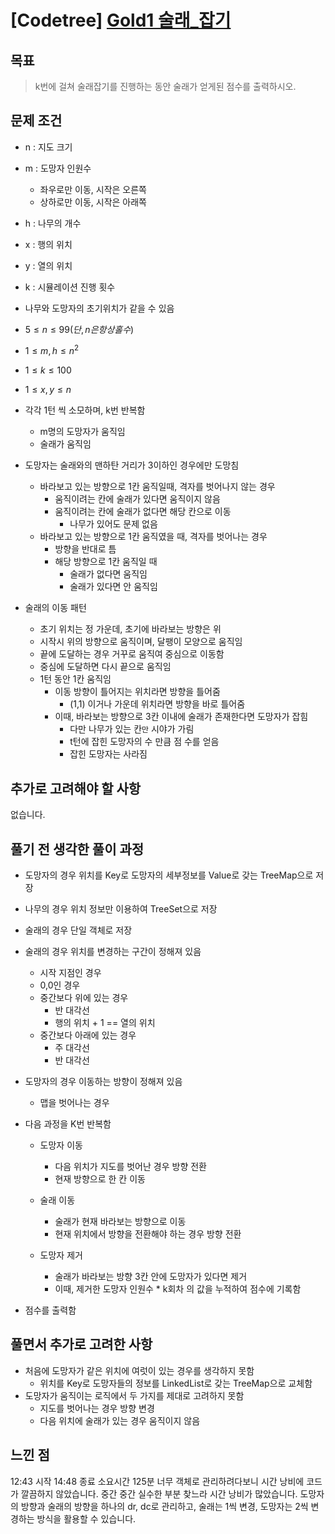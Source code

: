 # [Codetree] [Gold1 술래_잡기](https://www.codetree.ai/training-field/frequent-problems/pacman/description?page=3&pageSize=20)

## 목표
> k번에 걸쳐 술래잡기를 진행하는 동안 술래가 얻게된 점수를 출력하시오.

## 문제 조건
* n : 지도 크기
* m : 도망자 인원수
  * 좌우로만 이동, 시작은 오른쪽
  * 상하로만 이동, 시작은 아래쪽
* h : 나무의 개수
* x : 행의 위치
* y : 열의 위치
* k : 시뮬레이션 진행 횟수
* 나무와 도망자의 초기위치가 같을 수 있음

* $5 \leq n \leq 99 (단, n은 항상 홀수)$
* $1 \leq m, h \leq n^{2}$
* $1 \leq k \leq 100$
* $1 \leq x, y \leq n$

* 각각 1턴 씩 소모하며, k번 반복함
  * m명의 도망자가 움직임
  * 술래가 움직임
* 도망자는 술래와의 맨하탄 거리가 3이하인 경우에만 도망침
  * 바라보고 있는 방향으로 1칸 움직일때, 격자를 벗어나지 않는 경우
    * 움직이려는 칸에 술래가 있다면 움직이지 않음
    * 움직이려는 칸에 술래가 없다면 해당 칸으로 이동
      * 나무가 있어도 문제 없음
  * 바라보고 있는 방향으로 1칸 움직였을 때, 격자를 벗어나는 경우
    * 방향을 반대로 틈
    * 해당 방향으로 1칸 움직일 때
      * 술래가 없다면 움직임
      * 술래가 있다면 안 움직임
* 술래의 이동 패턴
  * 초기 위치는 정 가운데, 초기에 바라보는 방향은 위
  * 시작시 위의 방향으로 움직이며, 달팽이 모양으로 움직임
  * 끝에 도달하는 경우 거꾸로 움직여 중심으로 이동함
  * 중심에 도달하면 다시 끝으로 움직임
  * 1턴 동안 1칸 움직임
    * 이동 방향이 틀어지는 위치라면 방향을 틀어줌
      * (1,1) 이거나 가운데 위치라면 방향을 바로 틀어줌
    * 이때, 바라보는 방향으로 3칸 이내에 술래가 존재한다면 도망자가 잡힘
      * 다만 나무가 있는 칸`만` 시야가 가림
      * t턴에 잡힌 도망자의 수 만큼 점 수를 얻음
      * 잡힌 도망자는 사라짐


## 추가로 고려해야 할 사항
없습니다.

## 풀기 전 생각한 풀이 과정
* 도망자의 경우 위치를 Key로 도망자의 세부정보를 Value로 갖는 TreeMap으로 저장
* 나무의 경우 위치 정보만 이용하여 TreeSet으로 저장
* 술래의 경우 단일 객체로 저장

* 술래의 경우 위치를 변경하는 구간이 정해져 있음
  * 시작 지점인 경우 
  * 0,0인 경우
  * 중간보다 위에 있는 경우
    * 반 대각선
    * 행의 위치 + 1 == 열의 위치
  * 중간보다 아래에 있는 경우
    * 주 대각선
    * 반 대각선

* 도망자의 경우 이동하는 방향이 정해져 있음
  * 맵을 벗어나는 경우

* 다음 과정을 K번 반복함
  * 도망자 이동
    * 다음 위치가 지도를 벗어난 경우 방향 전환
    * 현재 방향으로 한 칸 이동

  * 술래 이동
    * 술래가 현재 바라보는 방향으로 이동
    * 현재 위치에서 방향을 전환해야 하는 경우 방향 전환
    
  * 도망자 제거
    * 술래가 바라보는 방향 3칸 안에 도망자가 있다면 제거
    * 이때, 제거한 도망자 인원수 * k회차 의 값을 누적하여 점수에 기록함
    
* 점수를 출력함

## 풀면서 추가로 고려한 사항
* 처음에 도망자가 같은 위치에 여럿이 있는 경우를 생각하지 못함
  * 위치를 Key로 도망자들의 정보를 LinkedList로 갖는 TreeMap으로 교체함
* 도망자가 움직이는 로직에서 두 가지를 제대로 고려하지 못함
  * 지도를 벗어나는 경우 방향 변경
  * 다음 위치에 술래가 있는 경우 움직이지 않음 

## 느낀 점
12:43 시작
14:48 종료
소요시간 125분
너무 객체로 관리하려다보니 시간 낭비에 코드가 깔끔하지 않았습니다.
중간 중간 실수한 부분 찾느라 시간 낭비가 많았습니다.
도망자의 방향과 술래의 방향을 하나의 dr, dc로 관리하고, 술래는 1씩 변경, 도망자는 2씩 변경하는 방식을 활용할 수 있습니다.
